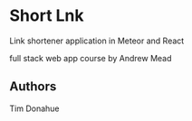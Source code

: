 # Short Lnk

Link shortener application in Meteor and React

full stack web app course by Andrew Mead

## Authors

Tim Donahue
